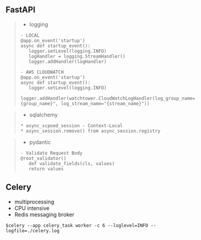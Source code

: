 ## FastAPI

>- logging
>```
>- LOCAL
>@app.on_event('startup')
>async def startup_event():
>    logger.setLevel(logging.INFO)
>    logHandler = logging.StreamHandler()
>    logger.addHandler(logHandler)
>
>- AWS CLOUDWATCH
>@app.on_event('startup')
>async def startup_event():
>    logger.setLevel(logging.INFO)
>    logger.addHandler(watchtower.CloudWatchLogHandler(log_group_name="{group_name}", log_stream_name="{stream_name}"))
>```

>- sqlalchemy
> ```
> * async_scpoed_session - Context-Local
> * async_session.remove() from async_session.registry
> ```

>- pydantic
> ```
> - Validate Request Body
> @root_validator()
>    def validate_fields(cls, values)
>    return values
> ``` 


## Celery

- multiprocessing
- CPU intensive
- Redis messaging broker
```
$celery --app celery_task worker -c 6 --loglevel=INFO --logfile=./celery.log
```
